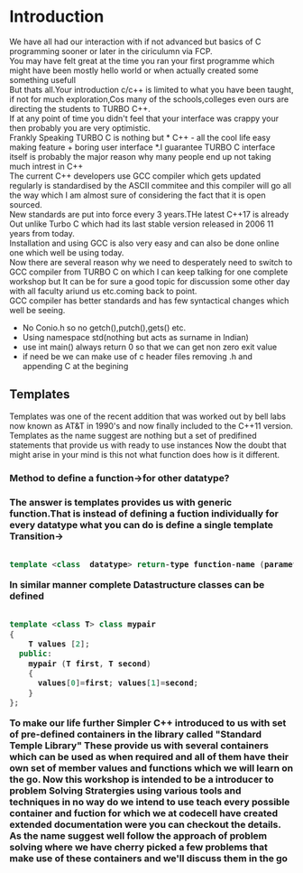 <h1>Introduction</h1>
We have all had our interaction with if not advanced but basics of C programming sooner or later in the ciriculumn via FCP.<br>
You may have felt great at the time you ran your first programme which might have been mostly hello world or when actually created some something usefull<br>
But thats all.Your introduction c/c++ is limited to what you have been taught, if not for much exploration,Cos many of the schools,colleges even ours are directing the students to TURBO C++.<br>
If at any point of time you didn't feel that your interface was crappy your then probably you are very optimistic.<br>
Frankly Speaking TURBO C is nothing but * C++ - all the cool life easy making feature + boring user interface *.I guarantee TURBO C interface itself is probably the major reason why many people end up not taking much intrest in C++<br>
The current C++ developers use GCC compiler which gets updated regularly is standardised by the ASCII commitee and this compiler will go all the way which I am almost sure of considering the fact that it is open sourced.<br>
New standards are put into force every 3 years.THe latest C++17 is already Out unlike Turbo C which had its last stable version released in 2006 11 years from today.<br>
Installation and using GCC is also very easy and can also be done online one which well be using today.<br>
Now there are several reason why we need to desperately need to switch to GCC compiler from TURBO C on which I can keep talking for one complete workshop but It can be for sure a good topic for discussion some other day with all faculty ariund us etc.coming back to point.<br>
GCC compiler has better standards and has few syntactical changes which well be seeing.<br>
<ul>
	<li>No Conio.h so no getch(),putch(),gets() etc.</li>
	<li>Using namespace std(nothing but acts as surname in Indian)</li>
	<li>use int main() always return 0 so that we can get non zero exit value</li>
	<li>if need be we can make use of c header files removing .h and appending C at the begining</li>
</ul>

<h2>Templates</h2>

Templates was one of the recent addition that was worked out by bell labs now known as AT&T in 1990's and now finally included to the C++11 version.
Templates as the name suggest are nothing but a set of predifined statements that provide us with ready to use instances
Now the doubt that might arise in your mind is this not what function does how is it different.
<h3>Method to define a function->for other datatype?<h3>
The answer is templates provides us with generic function.That is instead of defining a fuction individually for every datatype what you can do is define a single template
Transition-> 

```C++

template <class  datatype> return-type function-name (parameter-list)
```

In similar manner complete Datastructure classes can be defined


```C++

template <class T> class mypair 
{
    T values [2];
  public:
    mypair (T first, T second)
    {
      values[0]=first; values[1]=second;
    }
};

```

To make our life further Simpler C++ introduced to us with set of pre-defined containers in the library called
"Standard Temple Library"
These provide us with several containers which can be used as when required and all of them have their own set of member values and functions which we will learn on the go.
Now this workshop is intended to be a introducer to problem Solving Stratergies using various tools and techniques in no way do we intend to use teach every possible container and fuction for which we at codecell have created extended documentation were you can checkout the details.
As the name suggest well follow the approach of problem solving where we have cherry picked a few problems that make use of these containers and we'll discuss them in the go
